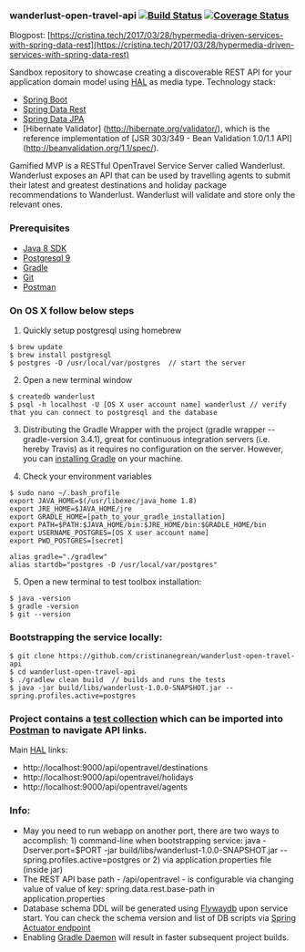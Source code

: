 ### wanderlust-open-travel-api [![Build Status](https://travis-ci.org/cristinanegrean/wanderlust-open-travel-api.svg?branch=master)](https://travis-ci.org/cristinanegrean/wanderlust-open-travel-api) [![Coverage Status](https://coveralls.io/repos/github/cristinanegrean/wanderlust-open-travel-api/badge.svg)](https://coveralls.io/github/cristinanegrean/wanderlust-open-travel-api)

Blogpost: [https://cristina.tech/2017/03/28/hypermedia-driven-services-with-spring-data-rest](https://cristina.tech/2017/03/28/hypermedia-driven-services-with-spring-data-rest)

Sandbox repository to showcase creating a discoverable REST API for your application domain model using [HAL](https://apigility.org/documentation/api-primer/halprimer) as media type. 
Technology stack:
* [Spring Boot](http://projects.spring.io/spring-boot/)
* [Spring Data Rest](http://projects.spring.io/spring-data-rest/) 
* [Spring Data JPA](http://projects.spring.io/spring-data-jpa/)
* [Hibernate Validator] (http://hibernate.org/validator/), which is the reference implementation of [JSR 303/349 - Bean Validation 1.0/1.1 API] (http://beanvalidation.org/1.1/spec/). 

Gamified MVP is a RESTful OpenTravel Service Server called Wanderlust. Wanderlust exposes an API that can be used by travelling agents to submit their latest and greatest destinations and holiday package recommendations to Wanderlust. Wanderlust will validate and store only the relevant ones.

### Prerequisites 
* [Java 8 SDK](http://www.oracle.com/technetwork/java/javase/downloads/jdk8-downloads-2133151.html)
* [Postgresql 9](https://www.postgresql.org/)
* [Gradle](https://gradle.org/)
* [Git](https://git-scm.com/downloads)
* [Postman](https://www.getpostman.com/)

### On OS X follow below steps 
1) Quickly setup postgresql using homebrew
```
$ brew update
$ brew install postgresql
$ postgres -D /usr/local/var/postgres  // start the server
```

2) Open a new terminal window
```
$ createdb wanderlust
$ psql -h localhost -U [OS X user account name] wanderlust // verify that you can connect to postgresql and the database
```

3) Distributing the Gradle Wrapper with the project (gradle wrapper --gradle-version 3.4.1), great for continuous integration servers (i.e. hereby Travis) as it requires no configuration on the server. 
However, you can [installing Gradle](https://gradle.org/install) on your machine.

4) Check your environment variables
```
$ sudo nano ~/.bash_profile
export JAVA_HOME=$(/usr/libexec/java_home 1.8)
export JRE_HOME=$JAVA_HOME/jre
export GRADLE_HOME=[path_to_your_gradle_installation]
export PATH=$PATH:$JAVA_HOME/bin:$JRE_HOME/bin:$GRADLE_HOME/bin
export USERNAME_POSTGRES=[OS X user account name]
export PWD_POSTGRES=[secret]

alias gradle="./gradlew" 
alias startdb="postgres -D /usr/local/var/postgres"
```

5) Open a new terminal to test toolbox installation:
```
$ java -version
$ gradle -version
$ git --version
```

### Bootstrapping the service locally:

```
$ git clone https://github.com/cristinanegrean/wanderlust-open-travel-api
$ cd wanderlust-open-travel-api
$ ./gradlew clean build  // builds and runs the tests
$ java -jar build/libs/wanderlust-1.0.0-SNAPSHOT.jar --spring.profiles.active=postgres
```

### Project contains a [test collection](https://github.com/cristinanegrean/wanderlust-open-travel-api/blob/master/Wanderlust_OpenTravelAPI_Postman_collection.json) which can be imported into [Postman](https://www.getpostman.com/) to navigate API links.
Main [HAL](https://apigility.org/documentation/api-primer/halprimer) links:
* http://localhost:9000/api/opentravel/destinations
* http://localhost:9000/api/opentravel/holidays
* http://localhost:9000/api/opentravel/agents

### Info:
* May you need to run webapp on another port, there are two ways to accomplish: 1) command-line when bootstrapping service: java -Dserver.port=$PORT -jar build/libs/wanderlust-1.0.0-SNAPSHOT.jar --spring.profiles.active=postgres or 2) via application.properties file (inside jar)
* The REST API base path - /api/opentravel - is configurable via changing value of value of key: spring.data.rest.base-path in application.properties
* Database schema DDL will be generated using [Flywaydb](https://flywaydb.org) upon service start. You can check the schema version and list of DB scripts via [Spring Actuator endpoint](http://localhost:9000/flyway)
* Enabling [Gradle Daemon](https://docs.gradle.org/current/userguide/gradle_daemon.html) will result in faster subsequent project builds.
